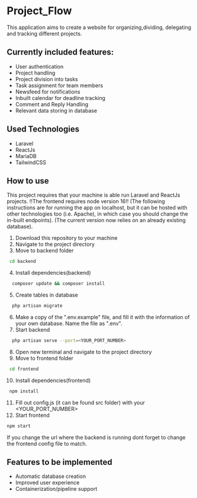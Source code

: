 # Project_Flow

This application aims to create a website for organizing,dividing, delegating and tracking different projects. 

## Currently included features:

- User authentication
- Project handling
- Project division into tasks
- Task assignment for team members
- Newsfeed for notifications
- Inbuilt calendar for deadline tracking
- Comment and Reply Handling
- Relevant data storing in database

## Used Technologies

- Laravel
- ReactJs
- MariaDB
- TailwindCSS

## How to use

This project requires that your machine is able run Laravel and ReactJs projects.
!!The frontend requires node version 16!!
(The following instructions are for running the app on localhost, but it can be hosted with other technologies too (i.e. Apache), in which case you should change the in-built endpoints).
(The current version now relies on an already existing database). 

1. Download this repository to your machine
2. Navigate to the project directory
3. Move to backend folder
  ```sh
   cd backend
  ```
4. Install dependencies(backend)
  ```sh
    composer update && composer install
  ```
5. Create tables in database
  ```sh
    php artisan migrate
  ```
6. Make a copy of the ".env.example" file, and fill it with the information of your own database. Name the file as ".env".
7. Start backend
  ```sh
    php artisan serve --port=<YOUR_PORT_NUMBER>
  ```
8. Open new terminal and navigate to the project directory
9. Move to frontend folder
  ```sh
   cd frontend
  ```
10. Install dependencies(frontend)
  ```sh
   npm install
  ```
11. Fill out config.js (it can be found src folder) with your <YOUR_PORT_NUMBER>
12. Start frontend
  ```sh
  npm start
  ```

If you change the url where the backend is running dont forget to change the frontend config file to match.

## Features to be implemented

- Automatic database creation
- Improved user experience
- Containerization/pipeline support

